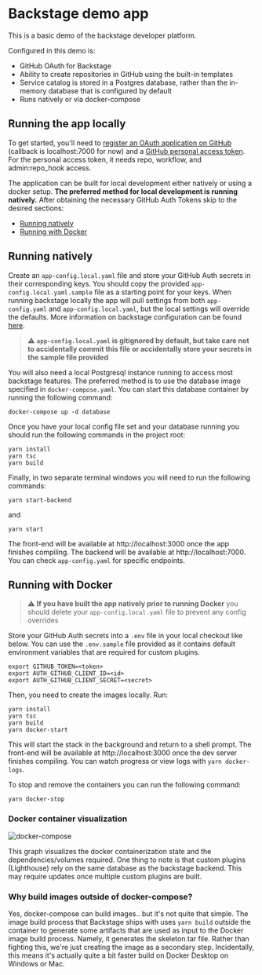 # Backstage demo app

This is a basic demo of the backstage developer platform.

Configured in this demo is:

- GitHub OAuth for Backstage
- Ability to create repositories in GitHub using the built-in templates
- Service catalog is stored in a Postgres database, rather than the in-memory database that is configured by default
- Runs natively or via docker-compose

## Running the app locally

To get started, you'll need to [register an OAuth application on GitHub](https://github.com/settings/developers) (callback is localhost:7000 for now) and a [GitHub personal access token](https://github.com/settings/tokens). For the personal access token, it needs repo, workflow, and admin:repo_hook access.

The application can be built for local development either natively or using a docker setup. **The preferred method for local development is running natively.** After obtaining the necessary GitHub Auth Tokens skip to the desired sections:

- [Running natively](#running-natively)
- [Running with Docker](#running-with-docker)

## Running natively

Create an `app-config.local.yaml` file and store your GitHub Auth secrets in their corresponding keys. You should copy the provided `app-config.local.yaml.sample` file as a starting point for your keys. When running backstage locally the app will pull settings from both `app-config.yaml` and `app-config.local.yaml`, but the local settings will override the defaults. More information on backstage configuration can be found [here](https://backstage.io/docs/conf/).

> :warning: **`app-config.local.yaml` is gitignored by default, but take care not to accidentally commit this file or accidentally store your secrets in the sample file provided**

You will also need a local Postgresql instance running to access most backstage features. The preferred method is to use the database image specified in `docker-compose.yaml`. You can start this database container by running the following command:

```
docker-compose up -d database
```

Once you have your local config file set and your database running you should run the following commands in the project root:

```
yarn install
yarn tsc
yarn build
```

Finally, in two separate terminal windows you will need to run the following commands:

```
yarn start-backend
```

and

```
yarn start
```

The front-end will be available at http://localhost:3000 once the app finishes compiling. The backend will be available at http://localhost:7000. You can check `app-config.yaml` for specific endpoints.

## Running with Docker

> :warning: **If you have built the app natively prior to running Docker** you should delete your `app-config.local.yaml` file to prevent any config overrides

Store your GitHub Auth secrets into a `.env` file in your local checkout like below. You can use the `.env.sample` file provided as it contains default environment variables that are required for custom plugins.

```
export GITHUB_TOKEN=<token>
export AUTH_GITHUB_CLIENT_ID=<id>
export AUTH_GITHUB_CLIENT_SECRET=<secret>
```

Then, you need to create the images locally. Run:

```
yarn install
yarn tsc
yarn build
yarn docker-start
```

This will start the stack in the background and return to a shell prompt. The front-end will be available at http://localhost:3000 once the dev server finishes compiling. You can watch progress or view logs with `yarn docker-logs`.

To stop and remove the containers you can run the following command:

```
yarn docker-stop
```

### Docker container visualization

![docker-compose](https://user-images.githubusercontent.com/9746156/107783302-f56d3500-6cfe-11eb-97d2-9b1c52a67ef4.png)

This graph visualizes the docker containerization state and the dependencies/volumes required. One thing to note is that custom plugins (Lighthouse) rely on the same database as the backstage backend. This may require updates once multiple custom plugins are built.

### Why build images outside of docker-compose?

Yes, docker-compose can build images.. but it's not quite that simple. The image build process that Backstage ships with uses `yarn build` outside the container to generate some artifacts that are used as input to the Docker image build process. Namely, it generates the skeleton.tar file. Rather than fighting this, we're just creating the image as a secondary step. Incidentally, this means it's actually quite a bit faster build on Docker Desktop on Windows or Mac.
